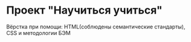 # Проект "Научиться учиться"

Вёрстка при помощи: HTML(соблюдены семантические стандарты), CSS и методологии
БЭМ

